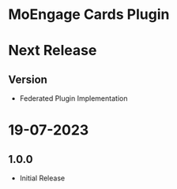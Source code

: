 # MoEngage Cards Plugin

# Next Release

## Version
- Federated Plugin Implementation

# 19-07-2023

## 1.0.0
- Initial Release
